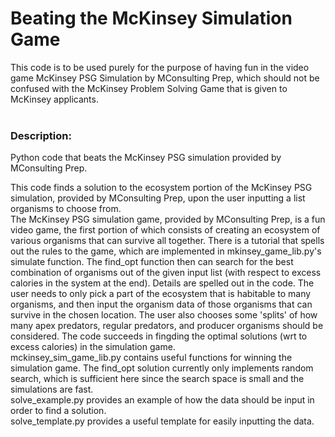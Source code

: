 # Beating the McKinsey Simulation Game
This code is to be used purely for the purpose of having fun in the video game McKinsey PSG Simulation by MConsulting Prep, which should not be confused with the McKinsey Problem Solving Game that is given to McKinsey applicants. 
<br>
<br>

### Description:
Python code that beats the McKinsey PSG simulation provided by MConsulting Prep. <br>

This code finds a solution to the ecosystem portion of the McKinsey PSG simulation, provided by MConsulting Prep, upon the user inputting a list organisms to choose from. 
<br>
The McKinsey PSG simulation game, provided by MConsulting Prep, is a fun video game, the first portion of which consists of creating an ecosystem of various organisms that can survive all together. There is a tutorial that spells out the rules to the game, which are implemented in mkinsey_game_lib.py's simulate function. The find_opt function then can search for the best combination of organisms out of the given input list (with respect to excess calories in the system at the end). Details are spelled out in the code. The user needs to only pick a part of the ecosystem that is habitable to many organisms, and then input the organism data of those organisms that can survive in the chosen location. The user also chooses some 'splits' of how many apex predators, regular predators, and producer organisms should be considered. The code succeeds in fingding the optimal solutions (wrt to excess calories) in the simulation game. 
<br>
mckinsey_sim_game_lib.py contains useful functions for winning the simulation game. The find_opt solution currently only implements random search, which is sufficient here since the search space is small and the simulations are fast. <br>
solve_example.py provides an example of how the data should be input in order to find a solution. <br>
solve_template.py provides a useful template for easily inputting the data. 

